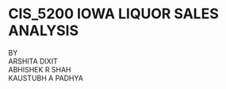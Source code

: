 # CIS_5200 IOWA LIQUOR SALES ANALYSIS

BY <br>
ARSHITA DIXIT <br>
ABHISHEK R SHAH <br>
KAUSTUBH A PADHYA
